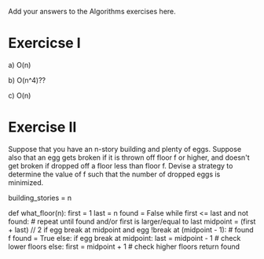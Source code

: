 Add your answers to the Algorithms exercises here.

# Exercicse I

a) 	O(n)

b) O(n^4)??

c) O(n)


# Exercise II

Suppose that you have an n-story building and plenty of eggs. Suppose also that an egg gets broken if it is thrown off floor f or higher, and doesn't get broken if dropped off a floor less than floor f. Devise a strategy to determine the value of f such that the number of dropped eggs is minimized.

building_stories = n

def what_floor(n):
	first = 1
	last = n
	found = False
	while first <= last and not found:  # repeat until found and/or first is larger/equal to last
		midpoint = (first + last) // 2
		if egg break at midpoint and egg !break at (midpoint - 1):  # found f
			found = True
		else:
			if egg break at midpoint:
				last = midpoint - 1  # check lower floors
			else:
				first = midpoint + 1  # check higher floors
	return found
